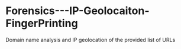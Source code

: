 # Forensics---IP-Geolocaiton-FingerPrinting
Domain name analysis and IP geolocation of the provided list of URLs
